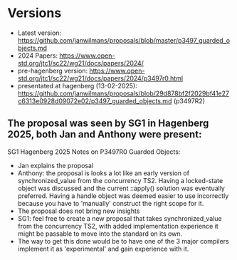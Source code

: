 # Versions

* Latest version: https://github.com/janwilmans/proposals/blob/master/p3497_guarded_objects.md
* 2024 Papers: https://www.open-std.org/jtc1/sc22/wg21/docs/papers/2024/
* pre-hagenberg version: https://www.open-std.org/jtc1/sc22/wg21/docs/papers/2024/p3497r0.html
* presentated at hagenberg (13-02-2025): https://github.com/janwilmans/proposals/blob/29d878bf2f2029bf41e27c6313e0928d09072e02/p3497_guarded_objects.md (p3497R2)

## The proposal was seen by SG1 in Hagenberg 2025, both Jan and Anthony were present:

SG1 Hagenberg 2025 Notes on P3497R0 Guarded Objects:

- Jan explains the proposal
- Anthony: the proposal is looks a lot like an early version of synchronized_value<T> from the concurrency TS2. Having a locked-state object was discussed and the current ::apply() solution was eventually preferred. Having a handle object was deemed easier to use incorrectly because you have to 'manually' construct the right scope for it.
- The proposal does not bring new insights
- SG1: feel free to create a new proposal that takes synchronized_value<T> from the concurrency TS2, with added implementation experience it might be passable to move into the standard on its own.
- The way to get this done would be to have one of the 3 major compilers implement it as 'experimental' and gain experience with it.
